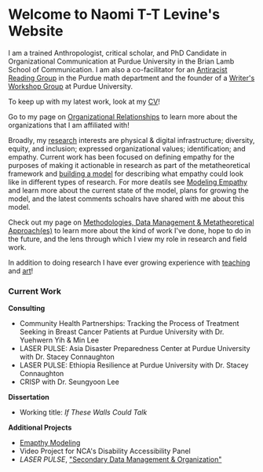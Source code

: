 # Welcome to Naomi T-T Levine's Website

I am a trained Anthropologist, critical scholar, and PhD Candidate in Organizational Communication at Purdue University in the Brian Lamb School of Communication. I am also a co-facilitator for an [Antiracist Reading Group](https://www.math.purdue.edu/~bradfoa/antiracist_reading_group/) in the Purdue math department and the founder of a [Writer's Workshop Group](organizational_relationships) at Purdue University.

To keep up with my latest work, look at my [CV](cv)!
  
Go to my page on [Organizational Relationships](organizational_relationships) to learn more about the organizations that I am affiliated with!
  
Broadly, my [research](research) interests are physical & digital infrastructure; diversity, equity, and inclusion; expressed organizational values; identification; and empathy. Current work has been focused on defining empathy for the purposes of making it actionable in research as part of the metatheoretical framework and [building a model](https://www.youtube.com/watch?v=rodHVoKKnOE) for describing what empathy could look like in different types of research. For more deatils see [Modeling Empathy](/empathy) and learn more about the current state of the model, plans for growing the model, and the latest comments schoalrs have shared with me about this model.  
  
Check out my page on [Methodologies, Data Management & Metatheoretical Approach(es)](methodologies) to learn more about the kind of work I've done, hope to do in the future, and the lens through which I view my role in research and field work. 
  
In addition to doing research I have ever growing experience with [teaching](teaching) and [art](recent_artwork)!

### Current Work 
__Consulting__ 
- Community Health Partnerships: Tracking the Process of Treatment Seeking in Breast Cancer Patients at Purdue University with Dr. Yuehwern Yih & Min Lee  
- LASER PULSE: Asia Disaster Preparedness Center at Purdue University with Dr. Stacey Connaughton 
- LASER PULSE: Ethiopia Resilience at Purdue University with Dr. Stacey Connaughton
- CRISP with Dr. Seungyoon Lee

__Dissertation__

- Working title: _If These Walls Could Talk_

__Additional Projects__
- [Emapthy Modeling](/empathy)
- Video Project for NCA's Disability Accessibility Panel
- _LASER PULSE_, ["Secondary Data Management & Organization"](https://laserpulse.org/2022/07/secondary-data-management-organization/)
